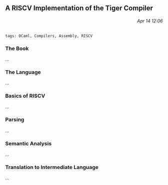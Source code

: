 ## A RISCV Implementation of the Tiger Compiler
###### *<div style="text-align:right">Apr 14 12:06</div>*

```
tags: OCaml, Compilers, Assembly, RISCV 
```

### The Book
...

### The Language
...

### Basics of RISCV
...

### Parsing 
...

### Semantic Analysis
...

### Translation to Intermediate Language
...
